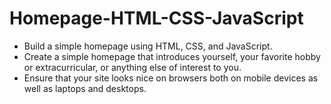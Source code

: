 # Homepage-HTML-CSS-JavaScript
* Build a simple homepage using HTML, CSS, and JavaScript.
* Create a simple homepage that introduces yourself, your favorite hobby or extracurricular, or anything else of interest to you.
* Ensure that your site looks nice on browsers both on mobile devices as well as laptops and desktops.


